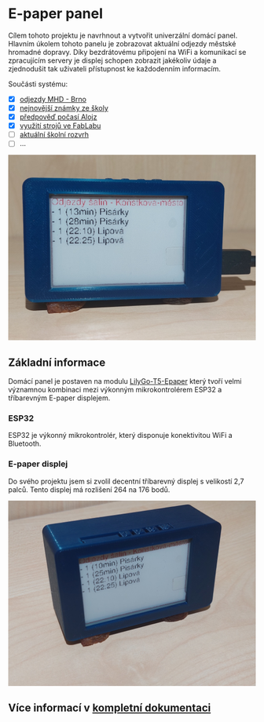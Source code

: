 # E-paper panel

Cílem tohoto projektu je navrhnout a vytvořit univerzální domácí panel. Hlavním úkolem tohoto panelu je zobrazovat aktuální odjezdy městské hromadné dopravy. Díky bezdrátovému připojení na WiFi a komunikací se zpracujícím servery je displej schopen zobrazit jakékoliv údaje a zjednodušit tak uživateli přístupnost ke každodenním informacím.

Součásti systému:

- [x] [odjezdy MHD - Brno](https://jakubandrysek.github.io/E-paper-board-ESP32/aplikace/mhd)
- [x] [nejnovější známky ze školy](https://jakubandrysek.github.io/E-paper-board-ESP32/aplikace/sol-znamky)
- [x] [předpověď počasí Alojz](https://jakubandrysek.github.io/E-paper-board-ESP32/aplikace/alojz)
- [x] [využití strojů ve FabLabu](https://jakubandrysek.github.io/E-paper-board-ESP32/aplikace/fablab)
- [ ] [aktuální školní rozvrh](https://jakubandrysek.github.io/E-paper-board-ESP32/aplikace/sol-rozvrh)
- [ ] …

![demo](docs/media/aplikace/salinaApp.jpeg)
## Základní informace

Domácí panel je postaven na modulu [LilyGo-T5-Epaper](https://github.com/Xinyuan-LilyGO/LilyGo-T5-Epaper-Series) který tvoří velmi významnou kombinaci mezi výkonným mikrokontrolérem ESP32 a tříbarevným E-paper displejem.

### ESP32

ESP32 je výkonný mikrokontrolér, který disponuje konektivitou WiFi a Bluetooth.

### E-paper displej

Do svého projektu jsem si zvolil decentní tříbarevný displej s velikostí 2,7 palců. Tento displej má rozlišení 264 na 176 bodů.

![demo](docs/media/panel/case.jpeg)

## Více informací v [kompletní dokumentaci](https://jakubandrysek.github.io/E-paper-board-ESP32/)